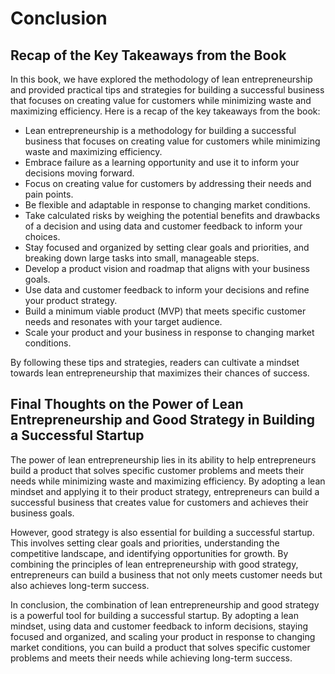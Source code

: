 Conclusion
==========

Recap of the Key Takeaways from the Book
----------------------------------------

In this book, we have explored the methodology of lean entrepreneurship and provided practical tips and strategies for building a successful business that focuses on creating value for customers while minimizing waste and maximizing efficiency. Here is a recap of the key takeaways from the book:

* Lean entrepreneurship is a methodology for building a successful business that focuses on creating value for customers while minimizing waste and maximizing efficiency.
* Embrace failure as a learning opportunity and use it to inform your decisions moving forward.
* Focus on creating value for customers by addressing their needs and pain points.
* Be flexible and adaptable in response to changing market conditions.
* Take calculated risks by weighing the potential benefits and drawbacks of a decision and using data and customer feedback to inform your choices.
* Stay focused and organized by setting clear goals and priorities, and breaking down large tasks into small, manageable steps.
* Develop a product vision and roadmap that aligns with your business goals.
* Use data and customer feedback to inform your decisions and refine your product strategy.
* Build a minimum viable product (MVP) that meets specific customer needs and resonates with your target audience.
* Scale your product and your business in response to changing market conditions.

By following these tips and strategies, readers can cultivate a mindset towards lean entrepreneurship that maximizes their chances of success.

Final Thoughts on the Power of Lean Entrepreneurship and Good Strategy in Building a Successful Startup
-------------------------------------------------------------------------------------------------------

The power of lean entrepreneurship lies in its ability to help entrepreneurs build a product that solves specific customer problems and meets their needs while minimizing waste and maximizing efficiency. By adopting a lean mindset and applying it to their product strategy, entrepreneurs can build a successful business that creates value for customers and achieves their business goals.

However, good strategy is also essential for building a successful startup. This involves setting clear goals and priorities, understanding the competitive landscape, and identifying opportunities for growth. By combining the principles of lean entrepreneurship with good strategy, entrepreneurs can build a business that not only meets customer needs but also achieves long-term success.

In conclusion, the combination of lean entrepreneurship and good strategy is a powerful tool for building a successful startup. By adopting a lean mindset, using data and customer feedback to inform decisions, staying focused and organized, and scaling your product in response to changing market conditions, you can build a product that solves specific customer problems and meets their needs while achieving long-term success.
